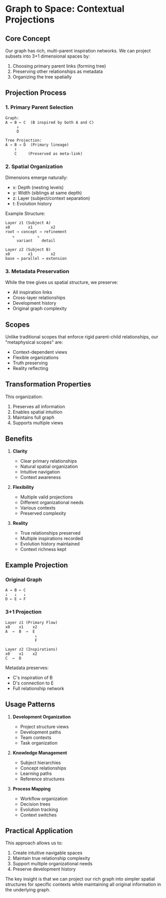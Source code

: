 # Graph to Space: Contextual Projections

## Core Concept

Our graph has rich, multi-parent inspiration networks. We can project subsets into 3+1 dimensional spaces by:

1. Choosing primary parent links (forming tree)
2. Preserving other relationships as metadata
3. Organizing the tree spatially

## Projection Process

### 1. Primary Parent Selection

```
Graph:
A → B ← C  (B inspired by both A and C)
     ↓
     D

Tree Projection:
A → B → D  (Primary lineage)
    ↑
    C     (Preserved as meta-link)
```

### 2. Spatial Organization

Dimensions emerge naturally:

- x: Depth (nesting levels)
- y: Width (siblings at same depth)
- z: Layer (subject/context separation)
- t: Evolution history

Example Structure:

```
Layer z1 (Subject A)
x0        x1        x2
root → concept → refinement
   ↘          ↘
     variant    detail

Layer z2 (Subject B)
x0        x1        x2
base → parallel → extension
```

### 3. Metadata Preservation

While the tree gives us spatial structure, we preserve:

- All inspiration links
- Cross-layer relationships
- Development history
- Original graph complexity

## Scopes

Unlike traditional scopes that enforce rigid parent-child relationships, our "metaphysical scopes" are:

- Context-dependent views
- Flexible organizations
- Truth preserving
- Reality reflecting

## Transformation Properties

This organization:

1. Preserves all information
2. Enables spatial intuition
3. Maintains full graph
4. Supports multiple views

## Benefits

1. **Clarity**
    - Clear primary relationships
    - Natural spatial organization
    - Intuitive navigation
    - Context awareness

2. **Flexibility**
    - Multiple valid projections
    - Different organizational needs
    - Various contexts
    - Preserved complexity

3. **Reality**
    - True relationships preserved
    - Multiple inspirations recorded
    - Evolution history maintained
    - Context richness kept

## Example Projection

### Original Graph

```
A → B ← C
↓   ↓   ↓
D ← E → F
```

### 3+1 Projection

```
Layer z1 (Primary Flow)
x0    x1    x2
A  →  B  →  E
             ↓
             F

Layer z2 (Inspirations)
x0    x1    x2
C  →  D  
```

Metadata preserves:

- C's inspiration of B
- D's connection to E
- Full relationship network

## Usage Patterns

1. **Development Organization**
    - Project structure views
    - Development paths
    - Team contexts
    - Task organization

2. **Knowledge Management**
    - Subject hierarchies
    - Concept relationships
    - Learning paths
    - Reference structures

3. **Process Mapping**
    - Workflow organization
    - Decision trees
    - Evolution tracking
    - Context switches

## Practical Application

This approach allows us to:

1. Create intuitive navigable spaces
2. Maintain true relationship complexity
3. Support multiple organizational needs
4. Preserve development history

The key insight is that we can project our rich graph into simpler spatial structures for specific contexts while
maintaining all original information in the underlying graph.